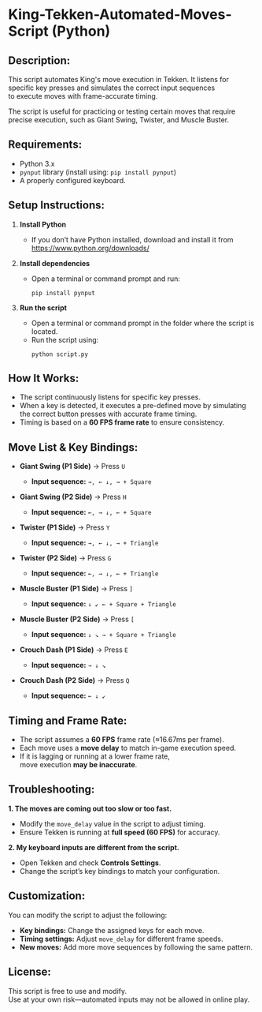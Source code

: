
# King-Tekken-Automated-Moves-Script (Python)


Description:
------------
This script automates King's move execution in Tekken.
It listens for specific key presses and simulates the correct input sequences  
to execute moves with frame-accurate timing.

The script is useful for practicing or testing certain moves that require  
precise execution, such as Giant Swing, Twister, and Muscle Buster.

Requirements:
-------------
- Python 3.x  
- `pynput` library (install using: `pip install pynput`)  
- A properly configured keyboard.

Setup Instructions:
-------------------
1. **Install Python**  
   - If you don’t have Python installed, download and install it from  
     https://www.python.org/downloads/  

2. **Install dependencies**  
   - Open a terminal or command prompt and run:  
     ```
     pip install pynput
     ```

3. **Run the script**  
   - Open a terminal or command prompt in the folder where the script is located.  
   - Run the script using:  
     ```
     python script.py
     ```

How It Works:
-------------
- The script continuously listens for specific key presses.  
- When a key is detected, it executes a pre-defined move by simulating  
  the correct button presses with accurate frame timing.  
- Timing is based on a **60 FPS frame rate** to ensure consistency.  

Move List & Key Bindings:
-------------------------
- **Giant Swing (P1 Side)**  → Press `U`  
  - **Input sequence:** `→, ← ↓, → + Square`  
- **Giant Swing (P2 Side)**  → Press `H`  
  - **Input sequence:** `←, → ↓, ← + Square`  

- **Twister (P1 Side)**      → Press `Y`  
  - **Input sequence:** `→, ← ↓, → + Triangle`  
- **Twister (P2 Side)**      → Press `G`  
  - **Input sequence:** `←, → ↓, ← + Triangle`  

- **Muscle Buster (P1 Side)** → Press `]`  
  - **Input sequence:** `↓ ↙ ← + Square + Triangle`  
- **Muscle Buster (P2 Side)** → Press `[`  
  - **Input sequence:** `↓ ↘ → + Square + Triangle`  

- **Crouch Dash (P1 Side)**  → Press `E`  
  - **Input sequence:** `→ ↓ ↘` 
- **Crouch Dash (P2 Side)**  → Press `Q`  
  - **Input sequence:** `← ↓ ↙`  

Timing and Frame Rate:
----------------------
- The script assumes a **60 FPS** frame rate (≈16.67ms per frame).  
- Each move uses a **move delay** to match in-game execution speed.  
- If it is lagging or running at a lower frame rate,  
  move execution **may be inaccurate**.  

Troubleshooting:
----------------

**1. The moves are coming out too slow or too fast.**  
   - Modify the `move_delay` value in the script to adjust timing.  
   - Ensure Tekken is running at **full speed (60 FPS)** for accuracy.  

**2. My keyboard inputs are different from the script.**  
   - Open Tekken and check **Controls Settings**.  
   - Change the script’s key bindings to match your configuration.  

Customization:
--------------
You can modify the script to adjust the following:
- **Key bindings:** Change the assigned keys for each move.  
- **Timing settings:** Adjust `move_delay` for different frame speeds.  
- **New moves:** Add more move sequences by following the same pattern.  

License:
--------
This script is free to use and modify.  
Use at your own risk—automated inputs may not be allowed in online play.  
